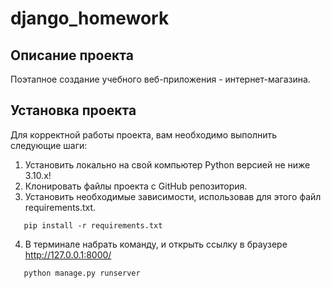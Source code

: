 # django_homework

## Описание проекта
Поэтапное создание учебного веб-приложения - интернет-магазина.

## Установка проекта
Для корректной работы проекта, вам необходимо выполнить следующие шаги:

1) Установить локально на свой компьютер Python версией не ниже 3.10.x!
2) Клонировать файлы проекта с GitHub репозитория.
3) Установить необходимые зависимости, использовав для этого файл requirements.txt.

```shell
   pip install -r requirements.txt
```

4) В терминале набрать команду, и открыть ссылку в браузере  http://127.0.0.1:8000/ 

```shell
   python manage.py runserver
```
